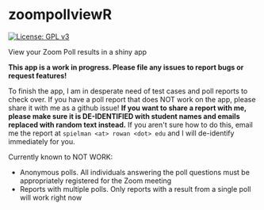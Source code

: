 # zoompollviewR
[![License: GPL v3](https://img.shields.io/badge/License-GPLv3-blue.svg)](https://www.gnu.org/licenses/gpl-3.0)

View your Zoom Poll results in a shiny app

**This app is a work in progress. Please file any issues to report bugs or request features!** 

To finish the app, I am in desperate need of test cases and poll reports to check over. If you have a poll report that does NOT work on the app, please share it with me as a github issue! **If you want to share a report with me, please make sure it is DE-IDENTIFIED with student names and emails replaced with random text instead.** If you aren't sure how to do this, email me the report at `spielman <at> rowan <dot> edu` and I will de-identify immediately for you.

Currently known to NOT WORK:
- Anonymous polls. All individuals answering the poll questions must be appropriately registered for the Zoom meeting
- Reports with multiple polls. Only reports with a result from a single poll will work right now
